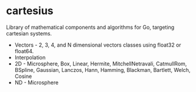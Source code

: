 # cartesius
Library of mathematical components and algorithms for Go, targeting cartesian systems.

* Vectors - 2, 3, 4, and N dimensional vectors classes using float32 or float64.
* Interpolation
 * 2D - Microsphere, Box, Linear, Hermite, MitchellNetravali, CatmullRom, BSpline, Gaussian, Lanczos, Hann, Hamming, Blackman, Bartlett, Welch, Cosine
 * ND - Microsphere
